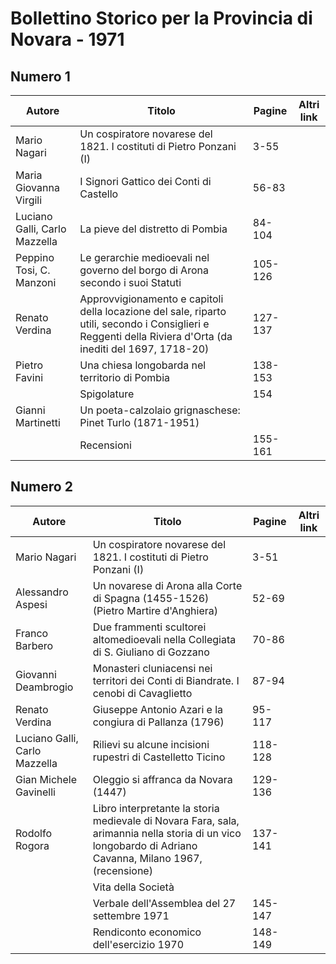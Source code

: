 # Bollettino Storico per la Provincia di Novara - 1971

## Numero 1

| Autore                        | Titolo                                                                                                                                                      | Pagine  | Altri link |
|-------------------------------|-------------------------------------------------------------------------------------------------------------------------------------------------------------|---------|------------|
| Mario Nagari                  | Un cospiratore novarese del 1821. I costituti di Pietro Ponzani (I)                                                                                         | 3-55    |            |
| Maria Giovanna Virgili        | I Signori Gattico dei Conti di Castello                                                                                                                     | 56-83   |            |
| Luciano Galli, Carlo Mazzella | La pieve del distretto di Pombia                                                                                                                            | 84-104  |            |
| Peppino Tosi, C. Manzoni      | Le gerarchie medioevali nel governo del borgo di Arona secondo i suoi Statuti                                                                               | 105-126 |            |
| Renato Verdina                | Approvvigionamento e capitoli della locazione del sale, riparto utili, secondo i Consiglieri e Reggenti della Riviera d'Orta (da inediti del 1697, 1718-20) | 127-137 |            |
| Pietro Favini                 | Una chiesa longobarda nel territorio di Pombia                                                                                                              | 138-153 |            |
|                               | Spigolature                                                                                                                                                 | 154     |            |
| Gianni Martinetti             | Un poeta-calzolaio grignaschese: Pinet Turlo (1871-1951)                                                                                                    |         |            |
|                               | Recensioni                                                                                                                                                  | 155-161 |            |

## Numero 2

| Autore                        | Titolo                                                                                                                                                   | Pagine  | Altri link |
|-------------------------------|----------------------------------------------------------------------------------------------------------------------------------------------------------|---------|------------|
| Mario Nagari                  | Un cospiratore novarese del 1821. I costituti di Pietro Ponzani (I)                                                                                      | 3-51    |            |
| Alessandro Aspesi             | Un novarese di Arona alla Corte di Spagna (1455-1526) (Pietro Martire d'Anghiera)                                                                        | 52-69   |            |
| Franco Barbero                | Due frammenti scultorei altomedioevali nella Collegiata di S. Giuliano di Gozzano                                                                        | 70-86   |            |
| Giovanni Deambrogio           | Monasteri cluniacensi nei territori dei Conti di Biandrate. I cenobi di Cavaglietto                                                                      | 87-94   |            |
| Renato Verdina                | Giuseppe Antonio Azari e la congiura di Pallanza (1796)                                                                                                  | 95-117  |            |
| Luciano Galli, Carlo Mazzella | Rilievi su alcune incisioni rupestri di Castelletto Ticino                                                                                               | 118-128 |            |
| Gian Michele Gavinelli        | Oleggio si affranca da Novara (1447)                                                                                                                     | 129-136 |            |
| Rodolfo Rogora                | Libro interpretante la storia medievale di Novara Fara, sala, arimannia nella storia di un vico longobardo di Adriano Cavanna, Milano 1967, (recensione) | 137-141 |            |
|                               | Vita della Società                                                                                                                                       |         |            |
|                               | Verbale dell'Assemblea del 27 settembre 1971                                                                                                             | 145-147 |            |
|                               | Rendiconto economico dell'esercizio 1970                                                                                                                 | 148-149 |            |
